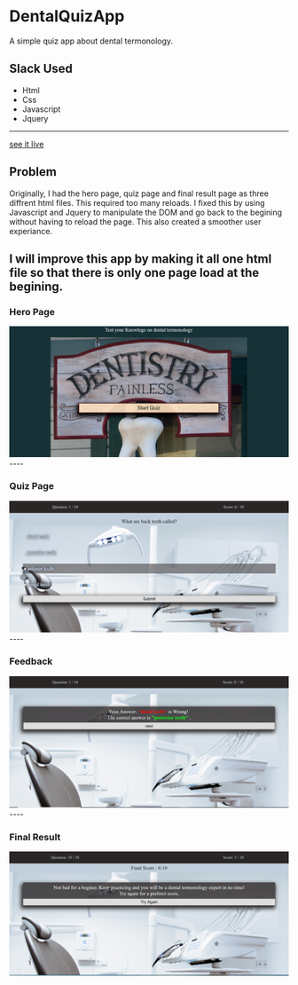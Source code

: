 # DentalQuizApp
A simple quiz app about dental termonology.


## Slack Used
+ Html
+ Css
+ Javascript
+ Jquery
----
[see it live](https://andreadesiderio.github.io/dentalQuizApp/)

## Problem
Originally, I had the hero page, quiz page and final result page as three diffrent html files. This required too many reloads. I fixed this by using Javascript and Jquery to manipulate the DOM and go back to the begining without having to reload the page. This also created a smoother user experiance.

I will improve this app by making it all one html file so that there is only one page load at the begining.
----


### Hero Page 
<img src="screenshots/Annotation 2019-07-24 193824.png" alt="hero page">
----

### Quiz Page
<img src="screenshots/Annotation 2019-07-24 194056.png" alt="hero page">
----

### Feedback
<img src="screenshots/Annotation 2019-07-24 194633.png" alt="hero page">
----

### Final Result
<img src="screenshots/Annotation 2019-07-24 194436.png" alt="hero page">
